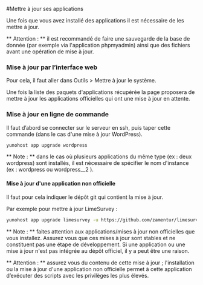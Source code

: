 #Mettre à jour ses applications

Une fois que vous avez installé des applications il est nécessaire de les mettre à jour. 

** Attention : ** il est recommandé de faire une sauvegarde de la base de donnée (par exemple via l'application phpmyadmin) ainsi que des fichiers avant une opération de mise à jour.

### Mise à jour par l’interface web
Pour cela, il faut aller dans Outils > Mettre à jour le système.

Une fois la liste des paquets d'applications récupérée la page proposera de mettre à jour les applications officielles qui ont une mise à jour en attente.

### Mise à jour en ligne de commande
Il faut d’abord se connecter sur le serveur en ssh, puis taper cette commande (dans le cas d'une mise à jour WordPress).
```bash
yunohost app upgrade wordpress
```
** Note : ** dans le cas où plusieurs applications du même type (ex : deux wordpress) sont installés, il est nécessaire de spécifier le nom d'instance (ex : wordpress ou wordpress__2 ).

#### Mise à jour d'une application non officielle
Il faut pour cela indiquer le dépôt git qui contient la mise à jour. 

Par exemple pour mettre à jour LimeSurvey :
```bash
yunohost app upgrade limesurvey -u https://github.com/zamentur/limesurvey_ynh
```

** Note : ** faites attention aux applications/mises à jour non officielles que vous installez. Assurez vous que ces mises à jour sont stables et ne constituent pas une étape de développement. Si une application ou une mise à jour n'est pas intégrée au dépôt officiel, il y a peut être une raison.

** Attention : ** assurez vous du contenu de cette mise à jour ; l'installation ou la mise à jour d'une application non officielle permet à cette application d’exécuter des scripts avec les privilèges les plus élevés.
